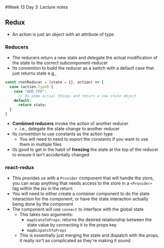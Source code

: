 #Week 13 Day 3: Lecture notes
## Redux
- An action is just an object with an attribute of type
### Reducers
- The reducers return a new state and delegate the actual modification of the state to the correct subcomponent-reducer
- Its convention to build the reducer as a switch with a default case that just returns state
e.g.,
```javascript
const rootReducer = (state = {}, action) => {
  case (action.type) {
	case "ADD_FOO":
	  // Do some actual things and return a new state object
    default:
	  return state;
  }
}
```
- **Combined reducers** invoke the action of another reducer
  - i.e., delegate the state change to another reducer
- Its convention to use constants as the action type
  - You will need to need to export the constants if you want to use them in multiple files
- Its good to get in the habit of **freezing** the state at the top of the reducer to ensure it isn't accidentally changed
### react-redux
- This provides us with a `Provider` component that will handle the store, you can wrap anything that needs access to the store in a `<Provider>` tag within the jsx in the return
- You will need to either create a container component to do the state interaction for the component, or have the state interaction actually being done by the component
- The component will use `connect` to interface with the global state
  - This takes two arguments:
	- `mapStateToProps`: returns the desired relationship between the state value by connecting it to the props key
	- `mapDispatchToProps`
  - This is essentially just merging the state and dispatch with the props, it really isn't as complicated as they're making it sound

